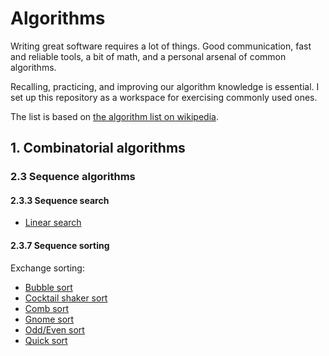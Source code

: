 # Algorithms

Writing great software requires a lot of things. Good communication, fast and
reliable tools, a bit of math, and a personal arsenal of common algorithms.

Recalling, practicing, and improving our algorithm knowledge is essential. I
set up this repository as a workspace for exercising commonly used ones.

The list is based on
[the algorithm list on wikipedia](https://en.wikipedia.org/wiki/List_of_algorithms).

## 1. Combinatorial algorithms

### 2.3 Sequence algorithms

#### 2.3.3 Sequence search

- [Linear search](combinatorial/sequence/search/linear.rb)

#### 2.3.7 Sequence sorting

Exchange sorting:

- [Bubble sort](combinatorial/sequence/sorting/bubble.rb)
- [Cocktail shaker sort](combinatorial/sequence/sorting/cocktail.rb)
- [Comb sort](combinatorial/sequence/sorting/comb.rb)
- [Gnome sort](combinatorial/sequence/sorting/gnome.rb)
- [Odd/Even sort](combinatorial/sequence/sorting/odd-even.rb)
- [Quick sort](combinatorial/sequence/sorting/quick.rb)

